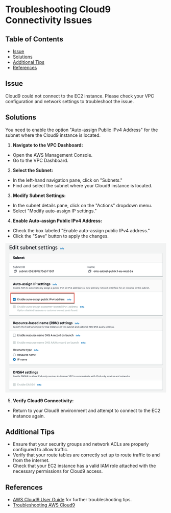 # Troubleshooting Cloud9 Connectivity Issues

## Table of Contents

- [Issue](#issue)
- [Solutions](#solutions)
- [Additional Tips](#additional-tips)
- [References](#references)

## Issue

Cloud9 could not connect to the EC2 instance. Please check your VPC configuration and network settings to troubleshoot the issue.

## Solutions

You need to enable the option "Auto-assign Public IPv4 Address" for the subnet where the Cloud9 instance is located.

1. **Navigate to the VPC Dashboard:**

- Open the AWS Management Console.
- Go to the VPC Dashboard.

2. **Select the Subnet:**

- In the left-hand navigation pane, click on "Subnets."
- Find and select the subnet where your Cloud9 instance is located.

3. **Modify Subnet Settings:**

- In the subnet details pane, click on the "Actions" dropdown menu.
- Select "Modify auto-assign IP settings."

4. **Enable Auto-assign Public IPv4 Address:**

- Check the box labeled "Enable auto-assign public IPv4 address."
- Click the "Save" button to apply the changes.

![Cloud 9](./images/01-cloud9.png)

5. **Verify Cloud9 Connectivity:**

- Return to your Cloud9 environment and attempt to connect to the EC2 instance again.

## Additional Tips

- Ensure that your security groups and network ACLs are properly configured to allow traffic.
- Verify that your route tables are correctly set up to route traffic to and from the internet.
- Check that your EC2 instance has a valid IAM role attached with the necessary permissions for Cloud9 access.

## References

- [AWS Cloud9 User Guide](https://docs.aws.amazon.com/cloud9/latest/user-guide/troubleshooting.html) for further troubleshooting tips.
- [Troubleshooting AWS Cloud9](https://docs.aws.amazon.com/cloud9/latest/user-guide/troubleshooting.html)